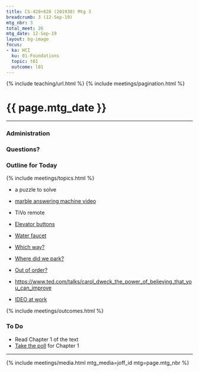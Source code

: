 ```yaml
---
title: CS-428+828 (201930) Mtg 3
breadcrumb: 3 (12-Sep-19)
mtg_nbr: 3
total_meet: 26
mtg_date: 12-Sep-19
layout: bg-image
focus:
- ka: HCI
  ku: 01-Foundations
  topic: t01
  outcome: l01
---
```

{% include teaching/url.html %}
{% include meetings/pagination.html %}

<h1 class="text-center">{{ page.mtg_date }}</h1>

<hr />

### Administration

### Questions?

### Outline for Today

{% include meetings/topics.html %}

* a puzzle to solve
* [marble answering machine video](https://vimeo.com/183465991)
* TiVo remote
* [Elevator buttons](http://www.baddesigns.com/elecon.html)
* [Water faucet](http://www.baddesigns.com/spigot.html)
* [Which way?](http://www.baddesigns.com/dontgo.html)
* [Where did we park?](http://www.baddesigns.com/dorothy.html)
* [Out of order?](http://www.baddesigns.com/parking2.html)

* <https://www.ted.com/talks/carol_dweck_the_power_of_believing_that_you_can_improve>

* [IDEO at work](https://www.ideo.com/post/reimagining-the-shopping-cart)

{% include meetings/outcomes.html %}

### To Do

* Read Chapter 1 of the text
* [Take the poll](http://www.id-book.com/chapter1_quickvote.php) for Chapter 1

<hr />

{% include meetings/media.html mtg_media=joff_id mtg=page.mtg_nbr %}
